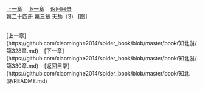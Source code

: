 
[上一章](https://github.com/xiaominghe2014/spider_book/blob/master/book/知北游/第328章.md)&nbsp;&nbsp;&nbsp;&nbsp;[下一章](https://github.com/xiaominghe2014/spider_book/blob/master/book/知北游/第330章.md)&nbsp;&nbsp;&nbsp;&nbsp;[返回目录](https://github.com/xiaominghe2014/spider_book/blob/master/book/知北游/README.md)
<br /> 第二十四册 第三章 天劫（3） [图]<br />
    
  <br />
[上一章](https://github.com/xiaominghe2014/spider_book/blob/master/book/知北游/第328章.md)&nbsp;&nbsp;&nbsp;&nbsp;[下一章](https://github.com/xiaominghe2014/spider_book/blob/master/book/知北游/第330章.md)&nbsp;&nbsp;&nbsp;&nbsp;[返回目录](https://github.com/xiaominghe2014/spider_book/blob/master/book/知北游/README.md)
